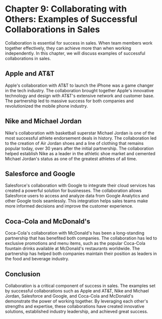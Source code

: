 Chapter 9: Collaborating with Others: Examples of Successful Collaborations in Sales
====================================================================================

Collaboration is essential for success in sales. When team members work together effectively, they can achieve more than when working independently. In this chapter, we will discuss examples of successful collaborations in sales.

Apple and AT\&T
---------------

Apple's collaboration with AT\&T to launch the iPhone was a game changer in the tech industry. The collaboration brought together Apple's innovative technology and design with AT\&T's extensive network and customer base. The partnership led to massive success for both companies and revolutionized the mobile phone industry.

Nike and Michael Jordan
-----------------------

Nike's collaboration with basketball superstar Michael Jordan is one of the most successful athlete endorsement deals in history. The collaboration led to the creation of Air Jordan shoes and a line of clothing that remains popular today, over 30 years after the initial partnership. The collaboration helped establish Nike as a leader in the athletic shoe market and cemented Michael Jordan's status as one of the greatest athletes of all time.

Salesforce and Google
---------------------

Salesforce's collaboration with Google to integrate their cloud services has created a powerful solution for businesses. The collaboration allows Salesforce users to access and analyze data from Google Analytics and other Google tools seamlessly. This integration helps sales teams make more informed decisions and improve the customer experience.

Coca-Cola and McDonald's
------------------------

Coca-Cola's collaboration with McDonald's has been a long-standing partnership that has benefited both companies. The collaboration has led to exclusive promotions and menu items, such as the popular Coca-Cola fountain drinks available at McDonald's restaurants worldwide. The partnership has helped both companies maintain their position as leaders in the food and beverage industry.

Conclusion
----------

Collaboration is a critical component of success in sales. The examples set by successful collaborations such as Apple and AT\&T, Nike and Michael Jordan, Salesforce and Google, and Coca-Cola and McDonald's demonstrate the power of working together. By leveraging each other's strengths and expertise, these collaborations have created innovative solutions, established industry leadership, and achieved great success.
